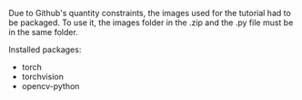 
Due to Github's quantity constraints, the images used for the tutorial had to be packaged. To use it, the images folder in the .zip and the .py file must be in the same folder.

Installed packages:
 - torch 
 - torchvision 
 - opencv-python


